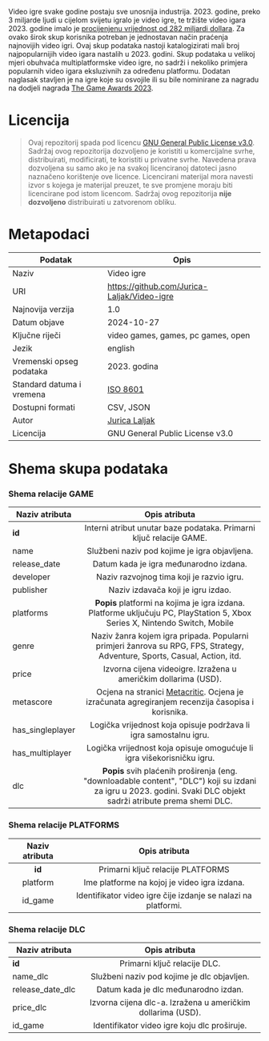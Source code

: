 Video igre svake godine postaju sve unosnija industrija. 2023. godine, preko 3 miljarde ljudi u cijelom svijetu igralo je video igre, te tržište video igara 2023. godine imalo je [procijenjenu vrijednost od 282 miljardi dollara](https://explodingtopics.com/blog/number-of-gamers). Za ovako širok skup korisnika potreban je jednostavan način praćenja najnovijih video igri. Ovaj skup podataka nastoji katalogizirati mali broj najpopularnijih video igara nastalih u 2023. godini. Skup podataka u velikoj mjeri obuhvaća multiplatformske video igre, no sadrži i nekoliko primjera popularnih video igara eksluzivnih za određenu platformu. Dodatan naglasak stavljen je na igre koje su osvojile ili su bile nominirane za nagradu na dodjeli nagrada [The Game Awards 2023](https://en.wikipedia.org/wiki/The_Game_Awards_2023). 

# Licencija
> Ovaj repozitorij spada pod licencu [GNU General Public License v3.0](https://www.gnu.org/licenses/gpl-3.0.html). Sadržaj ovog repozitorija dozvoljeno je koristiti u komercijalne svrhe, distribuirati, modificirati, te koristiti u privatne svrhe. Navedena prava dozvoljena su samo ako je na svakoj licenciranoj datoteci jasno naznačeno korištenje ove licence. Licencirani materijal mora navesti izvor s kojega je materijal preuzet, te sve promjene moraju biti licencirane pod istom licencom. Sadržaj ovog repozitorija **nije dozvoljeno** distribuirati u zatvorenom obliku.

# Metapodaci

| Podatak                    | Opis                                                                |
|----------------------------|---------------------------------------------------------------------|
| Naziv                      | Video igre                                                          |
| URI                        | https://github.com/Jurica-Laljak/Video-igre                         |
| Najnovija verzija          | 1.0                                                                 |
| Datum objave               | 2024-10-27                                                          |
| Ključne riječi             | video games, games, pc games, open                                  |
| Jezik                      | english                                                             |
| Vremenski opseg podataka   | 2023. godina                                                        |
| Standard datuma i vremena  | [ISO 8601](https://www.iso.org/iso-8601-date-and-time-format.html)  |
| Dostupni formati           | CSV, JSON                                                           |
| Autor                      | [Jurica Laljak](https://github.com/Jurica-Laljak)                   |
| Licencija                  | GNU General Public License v3.0                                     |

# Shema skupa podataka

### Shema relacije GAME

| **Naziv atributa**    |                                                                           **Opis atributa**                                                                          |
|-----------------------|:--------------------------------------------------------------------------------------------------------------------------------------------------------------------:|
| **id**                | Interni atribut unutar baze podataka. Primarni ključ relacije GAME.                                                                                                  |
| name                  | Službeni naziv pod kojime je igra objavljena.                                                                                                                        |
| release_date          | Datum kada je igra međunarodno izdana.                                                                                                                               |
| developer             | Naziv razvojnog tima koji je razvio igru.                                                                                                                            |
| publisher             | Naziv izdavača koji je igru izdao.                                                                                                                                   |
| platforms             | **Popis** platformi na kojima je igra izdana. Platforme uključuju PC, PlayStation 5, Xbox Series X, Nintendo Switch, Mobile                                          |
| genre                 | Naziv žanra kojem igra pripada. Popularni primjeri žanrova su RPG, FPS, Strategy, Adventure, Sports, Casual, Action, itd.                                            |
| price                 | Izvorna cijena videoigre. Izražena u američkim dollarima (USD).                                                                                                      |
| metascore             | Ocjena na stranici [Metacritic](https://www.metacritic.com/). Ocjena je izračunata agregiranjem recenzija časopisa i korisnika.                                      |            
| has_singleplayer      | Logička vrijednost koja opisuje podržava li igra samostalnu igru.                                                                                                    |
| has_multiplayer       | Logička vrijednost koja opisuje omogućuje li igra višekorisničku igru.                                                                                               |
| dlc                   | **Popis** svih plaćenih proširenja (eng. "downloadable content", "DLC") koji su izdani za igru u 2023. godini. Svaki DLC objekt sadrži atribute prema shemi DLC.     |


### Shema relacije PLATFORMS

| Naziv atributa |                          Opis atributa                         |
|:--------------:|:--------------------------------------------------------------:|
| **id**         |                Primarni ključ relacije PLATFORMS               |
| platform       |          Ime platforme na kojoj je video igra izdana.          |
| id_game        | Identifikator video igre čije izdanje se nalazi na platformi.  |


### Shema relacije DLC

| **Naziv atributa**  |                      **Opis atributa**                      |
|---------------------|:-----------------------------------------------------------:|
| **id**              | Primarni ključ relacije DLC.                                |
| name_dlc            | Službeni naziv pod kojime je dlc objavljen.                 |
| release_date_dlc    | Datum kada je dlc međunarodno izdan.                        |
| price_dlc           | Izvorna cijena dlc-a. Izražena u američkim dollarima (USD). |
| id_game             | Identifikator video igre koju dlc proširuje.                |

